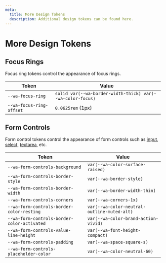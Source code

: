 ```yaml
---
meta:
  title: More Design Tokens
  description: Additional design tokens can be found here.
---
```


# More Design Tokens

## Focus Rings

Focus ring tokens control the appearance of focus rings.

| Token                    | Value                                                      |
| ------------------------ | ---------------------------------------------------------- |
| `--wa-focus-ring`        | `solid var(--wa-border-width-thick) var(--wa-color-focus)` |
| `--wa-focus-ring-offset` | `0.0625rem` (1px)                                          |

## Form Controls

Form control tokens control the appearance of form controls such as [input](/components/input), [select](/components/select), [textarea](/components/textarea), etc.

| Token                                       | Value                                       |
| ------------------------------------------- | ------------------------------------------- |
| `--wa-form-controls-background`             | `var(--wa-color-surface-raised)`            |
| `--wa-form-controls-border-style`           | `var(--wa-border-style)`                    |
| `--wa-form-controls-border-width`           | `var(--wa-border-width-thin)`               |
| `--wa-form-controls-corners`                | `var(--wa-corners-1x)`                      |
| `--wa-form-controls-border-color-resting`   | `var(--wa-color-neutral-outline-muted-alt)` |
| `--wa-form-controls-border-color-activated` | `var(--wa-color-brand-action-vivid)`        |
| `--wa-form-controls-value-line-height`      | `var(--wa-font-height-compact)`             |
| `--wa-form-controls-padding`                | `var(--wa-space-square-s)`                  |
| `--wa-form-controls-placeholder-color`      | `var(--wa-color-neutral-60)`                |
